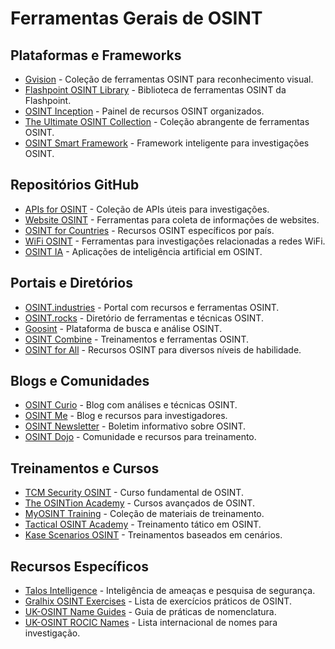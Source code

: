 # Ferramentas Gerais de OSINT

## Plataformas e Frameworks
- [Gvision](https://github.com/GONZOsint/gvision) - Coleção de ferramentas OSINT para reconhecimento visual.
- [Flashpoint OSINT Library](https://flashpoint.io/blog/osint-tools-library/) - Biblioteca de ferramentas OSINT da Flashpoint.
- [OSINT Inception](https://start.me/p/Pwy0X4/osint-inception) - Painel de recursos OSINT organizados.
- [The Ultimate OSINT Collection](https://start.me/p/DPYPMz/the-ultimate-osint-collection) - Coleção abrangente de ferramentas OSINT.
- [OSINT Smart Framework](https://start.me/p/lL98AO/osint-smart-framework) - Framework inteligente para investigações OSINT.

## Repositórios GitHub
- [APIs for OSINT](https://github.com/cipher387/API-s-for-OSINT) - Coleção de APIs úteis para investigações.
- [Website OSINT](https://github.com/cqcore/Website-OSINT) - Ferramentas para coleta de informações de websites.
- [OSINT for Countries](https://github.com/wddadk/OSINT-for-countries) - Recursos OSINT específicos por país.
- [WiFi OSINT](https://github.com/cqcore/WiFi-OSINT) - Ferramentas para investigações relacionadas a redes WiFi.
- [OSINT IA](https://github.com/CScorza/OSINT-IA) - Aplicações de inteligência artificial em OSINT.

## Portais e Diretórios
- [OSINT.industries](https://osint.industries/) - Portal com recursos e ferramentas OSINT.
- [OSINT.rocks](https://osint.rocks/) - Diretório de ferramentas e técnicas OSINT.
- [Goosint](https://goosint.com/) - Plataforma de busca e análise OSINT.
- [OSINT Combine](https://www.osintcombine.com/training) - Treinamentos e ferramentas OSINT.
- [OSINT for All](https://osintforall.in/) - Recursos OSINT para diversos níveis de habilidade.

## Blogs e Comunidades
- [OSINT Curio](https://www.osintcurio.us) - Blog com análises e técnicas OSINT.
- [OSINT Me](https://www.osintme.com) - Blog e recursos para investigadores.
- [OSINT Newsletter](https://osintnewsletter.com) - Boletim informativo sobre OSINT.
- [OSINT Dojo](https://osintdojo.com) - Comunidade e recursos para treinamento.

## Treinamentos e Cursos
- [TCM Security OSINT](https://academy.tcm-sec.com/p/osint-fundamentals) - Curso fundamental de OSINT.
- [The OSINTion Academy](https://academy.theosintion.com/courses/) - Cursos avançados de OSINT.
- [MyOSINT Training](https://www.myosint.training/collections) - Coleção de materiais de treinamento.
- [Tactical OSINT Academy](https://www.tactical-osint-academy.com/osint-training-eng) - Treinamento tático em OSINT.
- [Kase Scenarios OSINT](https://kasescenarios.com/osint-training/) - Treinamentos baseados em cenários.

## Recursos Específicos
- [Talos Intelligence](https://talosintelligence.com) - Inteligência de ameaças e pesquisa de segurança.
- [Gralhix OSINT Exercises](https://gralhix.com/list-of-osint-exercises/) - Lista de exercícios práticos de OSINT.
- [UK-OSINT Name Guides](https://www.uk-osint.net/documents/Guide-to-Names-and-Naming-Practices.pdf) - Guia de práticas de nomenclatura.
- [UK-OSINT ROCIC Names](https://www.uk-osint.net/documents/ROCIC_International_Names.pdf) - Lista internacional de nomes para investigação.